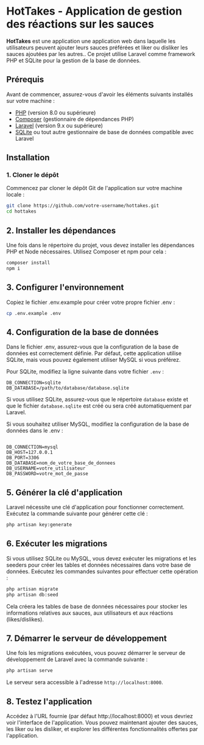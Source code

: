 # HotTakes - Application de gestion des réactions sur les sauces

**HotTakes** est une application une application web dans laquelle les utilisateurs peuvent ajouter leurs sauces préférées et liker ou disliker les sauces ajoutées par les autres.. Ce projet utilise Laravel comme framework PHP et SQLite pour la gestion de la base de données.

## Prérequis

Avant de commencer, assurez-vous d'avoir les éléments suivants installés sur votre machine :

- [PHP](https://www.php.net/downloads) (version 8.0 ou supérieure)
- [Composer](https://getcomposer.org/) (gestionnaire de dépendances PHP)
- [Laravel](https://laravel.com/) (version 9.x ou supérieure)
- [SQLite](https://www.sqlite.org/download.html) ou tout autre gestionnaire de base de données compatible avec Laravel

## Installation

### 1. Cloner le dépôt

Commencez par cloner le dépôt Git de l'application sur votre machine locale :

```bash
git clone https://github.com/votre-username/hottakes.git
cd hottakes
```

## 2. Installer les dépendances

Une fois dans le répertoire du projet, vous devez installer les dépendances PHP et Node nécessaires. Utilisez Composer et npm pour cela :

```bash
composer install
npm i
```

## 3. Configurer l'environnement

Copiez le fichier .env.example pour créer votre propre fichier .env :
```bash
cp .env.example .env
```

## 4. Configuration de la base de données

Dans le fichier .env, assurez-vous que la configuration de la base de données est correctement définie. Par défaut, cette application utilise SQLite, mais vous pouvez également utiliser MySQL si vous préférez.

Pour SQLite, modifiez la ligne suivante dans votre fichier ```.env``` :

```env
DB_CONNECTION=sqlite
DB_DATABASE=/path/to/database/database.sqlite
```


Si vous utilisez SQLite, assurez-vous que le répertoire ```database``` existe et que le fichier ```database.sqlite``` est créé ou sera créé automatiquement par Laravel.

Si vous souhaitez utiliser MySQL, modifiez la configuration de la base de données dans le .env :

```env

DB_CONNECTION=mysql
DB_HOST=127.0.0.1
DB_PORT=3306
DB_DATABASE=nom_de_votre_base_de_donnees
DB_USERNAME=votre_utilisateur
DB_PASSWORD=votre_mot_de_passe
```

## 5. Générer la clé d'application

Laravel nécessite une clé d'application pour fonctionner correctement. Exécutez la commande suivante pour générer cette clé :

```bash
php artisan key:generate
```

## 6. Exécuter les migrations

Si vous utilisez SQLite ou MySQL, vous devez exécuter les migrations et les seeders pour créer les tables et données nécessaires dans votre base de données. Exécutez les commandes suivantes pour effectuer cette opération :
```bash
php artisan migrate
php artisan db:seed
```

Cela créera les tables de base de données nécessaires pour stocker les informations relatives aux sauces, aux utilisateurs et aux réactions (likes/dislikes).

## 7. Démarrer le serveur de développement

Une fois les migrations exécutées, vous pouvez démarrer le serveur de développement de Laravel avec la commande suivante :
```bash
php artisan serve
```
Le serveur sera accessible à l'adresse ```http://localhost:8000```.
## 8. Testez l'application

Accédez à l'URL fournie (par défaut http://localhost:8000) et vous devriez voir l'interface de l'application. Vous pouvez maintenant ajouter des sauces, les liker ou les disliker, et explorer les différentes fonctionnalités offertes par l'application.

